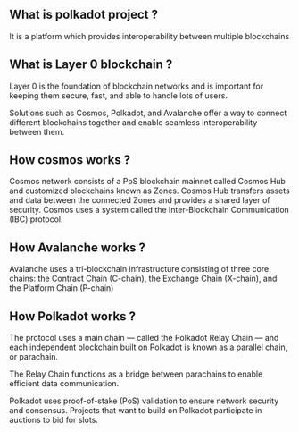 ## What is polkadot project ?

It is a platform which provides interoperability between multiple blockchains



## What is Layer 0 blockchain ?

Layer 0 is the foundation of blockchain networks and is important for keeping them secure, fast, and able to handle lots of users. 

Solutions such as Cosmos, Polkadot, and Avalanche offer a way to connect different blockchains together and enable seamless interoperability between them.

## How cosmos works ?

Cosmos network consists of a PoS blockchain mainnet called Cosmos Hub and customized blockchains known as Zones. Cosmos Hub transfers assets and data between the connected Zones and provides a shared layer of security. Cosmos uses a system called the Inter-Blockchain Communication (IBC) protocol.

## How Avalanche works ?

Avalanche uses a tri-blockchain infrastructure consisting of three core chains: the Contract Chain (C-chain), the Exchange Chain (X-chain), and the Platform Chain (P-chain)

## How Polkadot works ?

The protocol uses a main chain — called the Polkadot Relay Chain — and each independent blockchain built on Polkadot is known as a parallel chain, or parachain.

The Relay Chain functions as a bridge between parachains to enable efficient data communication.

Polkadot uses proof-of-stake (PoS) validation to ensure network security and consensus. Projects that want to build on Polkadot participate in auctions to bid for slots.